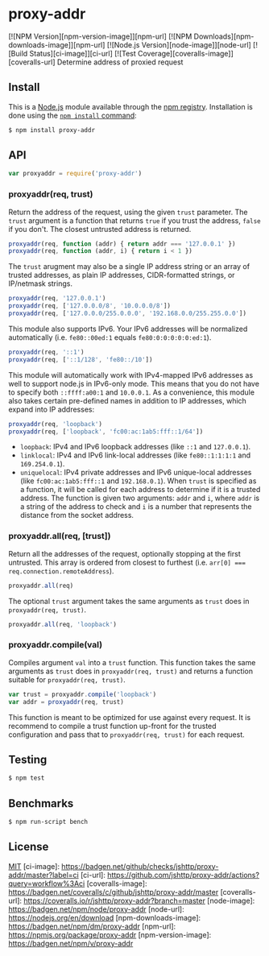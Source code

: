 # proxy-addr
[![NPM Version][npm-version-image]][npm-url]
[![NPM Downloads][npm-downloads-image]][npm-url]
[![Node.js Version][node-image]][node-url]
[![Build Status][ci-image]][ci-url]
[![Test Coverage][coveralls-image]][coveralls-url]
Determine address of proxied request
## Install
This is a [Node.js](https://nodejs.org/en/) module available through the
[npm registry](https://www.npmjs.com/). Installation is done using the
[`npm install` command](https://docs.npmjs.com/getting-started/installing-npm-packages-locally):
```sh
$ npm install proxy-addr
```
## API
```js
var proxyaddr = require('proxy-addr')
```
### proxyaddr(req, trust)
Return the address of the request, using the given `trust` parameter.
The `trust` argument is a function that returns `true` if you trust
the address, `false` if you don't. The closest untrusted address is
returned.
```js
proxyaddr(req, function (addr) { return addr === '127.0.0.1' })
proxyaddr(req, function (addr, i) { return i < 1 })
```
The `trust` arugment may also be a single IP address string or an
array of trusted addresses, as plain IP addresses, CIDR-formatted
strings, or IP/netmask strings.
```js
proxyaddr(req, '127.0.0.1')
proxyaddr(req, ['127.0.0.0/8', '10.0.0.0/8'])
proxyaddr(req, ['127.0.0.0/255.0.0.0', '192.168.0.0/255.255.0.0'])
```
This module also supports IPv6. Your IPv6 addresses will be normalized
automatically (i.e. `fe80::00ed:1` equals `fe80:0:0:0:0:0:ed:1`).
```js
proxyaddr(req, '::1')
proxyaddr(req, ['::1/128', 'fe80::/10'])
```
This module will automatically work with IPv4-mapped IPv6 addresses
as well to support node.js in IPv6-only mode. This means that you do
not have to specify both `::ffff:a00:1` and `10.0.0.1`.
As a convenience, this module also takes certain pre-defined names
in addition to IP addresses, which expand into IP addresses:
```js
proxyaddr(req, 'loopback')
proxyaddr(req, ['loopback', 'fc00:ac:1ab5:fff::1/64'])
```
  * `loopback`: IPv4 and IPv6 loopback addresses (like `::1` and
    `127.0.0.1`).
  * `linklocal`: IPv4 and IPv6 link-local addresses (like
    `fe80::1:1:1:1` and `169.254.0.1`).
  * `uniquelocal`: IPv4 private addresses and IPv6 unique-local
    addresses (like `fc00:ac:1ab5:fff::1` and `192.168.0.1`).
When `trust` is specified as a function, it will be called for each
address to determine if it is a trusted address. The function is
given two arguments: `addr` and `i`, where `addr` is a string of
the address to check and `i` is a number that represents the distance
from the socket address.
### proxyaddr.all(req, [trust])
Return all the addresses of the request, optionally stopping at the
first untrusted. This array is ordered from closest to furthest
(i.e. `arr[0] === req.connection.remoteAddress`).
```js
proxyaddr.all(req)
```
The optional `trust` argument takes the same arguments as `trust`
does in `proxyaddr(req, trust)`.
```js
proxyaddr.all(req, 'loopback')
```
### proxyaddr.compile(val)
Compiles argument `val` into a `trust` function. This function takes
the same arguments as `trust` does in `proxyaddr(req, trust)` and
returns a function suitable for `proxyaddr(req, trust)`.
```js
var trust = proxyaddr.compile('loopback')
var addr = proxyaddr(req, trust)
```
This function is meant to be optimized for use against every request.
It is recommend to compile a trust function up-front for the trusted
configuration and pass that to `proxyaddr(req, trust)` for each request.
## Testing
```sh
$ npm test
```
## Benchmarks
```sh
$ npm run-script bench
```
## License
[MIT](LICENSE)
[ci-image]: https://badgen.net/github/checks/jshttp/proxy-addr/master?label=ci
[ci-url]: https://github.com/jshttp/proxy-addr/actions?query=workflow%3Aci
[coveralls-image]: https://badgen.net/coveralls/c/github/jshttp/proxy-addr/master
[coveralls-url]: https://coveralls.io/r/jshttp/proxy-addr?branch=master
[node-image]: https://badgen.net/npm/node/proxy-addr
[node-url]: https://nodejs.org/en/download
[npm-downloads-image]: https://badgen.net/npm/dm/proxy-addr
[npm-url]: https://npmjs.org/package/proxy-addr
[npm-version-image]: https://badgen.net/npm/v/proxy-addr
